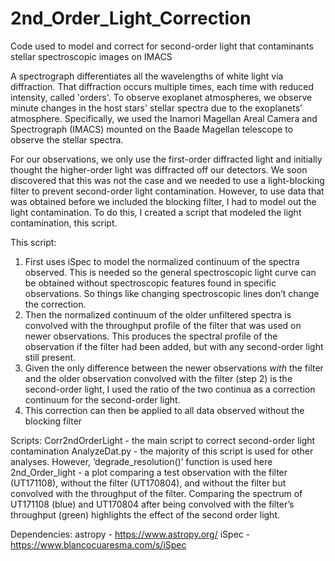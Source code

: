 # 2nd_Order_Light_Correction
Code used to model and correct for second-order light that contaminants stellar spectroscopic images on IMACS

A spectrograph differentiates all the wavelengths of white light via diffraction. That diffraction occurs multiple times, each time with reduced intensity, called 'orders'. To observe exoplanet atmospheres, we observe minute changes in the host stars' stellar spectra due to the exoplanets’ atmosphere. Specifically, we used the Inamori Magellan Areal Camera and Spectrograph (IMACS) mounted on the Baade Magellan telescope to observe the stellar spectra. 

For our observations, we only use the first-order diffracted light and initially thought the higher-order light was diffracted off our detectors. We soon discovered that this was not the case and we needed to use a light-blocking filter to prevent second-order light contamination. However, to use data that was obtained before we included the blocking filter, I had to model out the light contamination. To do this, I created a script that modeled the light contamination, this script.

This script:
1) First uses iSpec to model the normalized continuum of the spectra observed. This is needed so the general spectroscopic light curve can be obtained without spectroscopic features found in specific observations. So things like changing spectroscopic lines don’t change the correction.
2) Then the normalized continuum of the older unfiltered spectra is convolved with the throughput profile of the filter that was used on newer observations. This produces the spectral profile of the observation if the filter had been added, but with any second-order light still present. 
3) Given the only difference between the newer observations *with* the filter and the older observation convolved with the filter (step 2) is the second-order light, I used the ratio of the two continua as a correction continuum for the second-order light. 
4) This correction can then be applied to all data observed without the blocking filter


Scripts:
Corr2ndOrderLight - the main script to correct second-order light contamination
AnalyzeDat.py - the majority of this script is used for other analyses. However, ‘degrade_resolution()’ function is used here
2nd_Order_light - a plot comparing a test observation with the filter (UT171108), without the filter (UT170804), and without the filter but convolved with the throughput of the filter. Comparing the spectrum of UT171108 (blue) and UT170804 after being convolved with the filter’s throughput (green) highlights the effect of the second order light.

Dependencies:
astropy - https://www.astropy.org/
iSpec - https://www.blancocuaresma.com/s/iSpec
